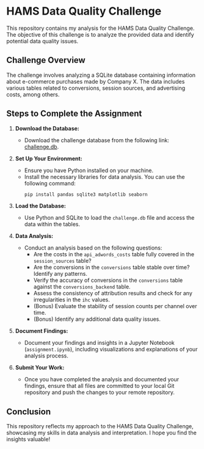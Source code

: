 # HAMS Data Quality Challenge

This repository contains my analysis for the HAMS Data Quality Challenge. The objective of this challenge is to analyze the provided data and identify potential data quality issues.

## Challenge Overview

The challenge involves analyzing a SQLite database containing information about e-commerce purchases made by Company X. The data includes various tables related to conversions, session sources, and advertising costs, among others.

## Steps to Complete the Assignment

1. **Download the Database:**
   - Download the challenge database from the following link: [challenge.db](https://github.com/haensel-ams/recruitment_challenge/tree/master/Data_Quality_202108).

2. **Set Up Your Environment:**
   - Ensure you have Python installed on your machine.
   - Install the necessary libraries for data analysis. You can use the following command:
     ```bash
     pip install pandas sqlite3 matplotlib seaborn
     ```

3. **Load the Database:**
   - Use Python and SQLite to load the `challenge.db` file and access the data within the tables.

4. **Data Analysis:**
   - Conduct an analysis based on the following questions:
     - Are the costs in the `api_adwords_costs` table fully covered in the `session_sources` table?
     - Are the conversions in the `conversions` table stable over time? Identify any patterns.
     - Verify the accuracy of conversions in the `conversions` table against the `conversions_backend` table.
     - Assess the consistency of attribution results and check for any irregularities in the `ihc` values.
     - (Bonus) Evaluate the stability of session counts per channel over time.
     - (Bonus) Identify any additional data quality issues.

5. **Document Findings:**
   - Document your findings and insights in a Jupyter Notebook (`assignment.ipynb`), including visualizations and explanations of your analysis process.

6. **Submit Your Work:**
   - Once you have completed the analysis and documented your findings, ensure that all files are committed to your local Git repository and push the changes to your remote repository.

## Conclusion

This repository reflects my approach to the HAMS Data Quality Challenge, showcasing my skills in data analysis and interpretation. I hope you find the insights valuable!

